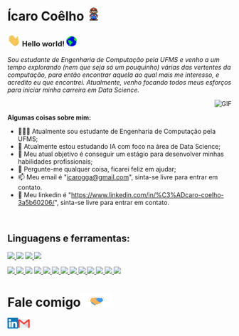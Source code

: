 # Ícaro Coêlho&nbsp;<img src="https://github.com/SatYu26/SatYu26/blob/master/Assets/Mario_Hello_Big.gif" width="30px">

### <img src="https://github.com/SatYu26/SatYu26/blob/master/Assets/Hi.gif" width="29px"> Hello world!&nbsp;<img src="https://github.com/SatYu26/SatYu26/blob/master/Assets/Earth.gif" width="24px">

<p>
  <em>
    Sou estudante de Engenharia de Computação pela UFMS e venho a um tempo explorando (nem que seja só um pouquinho) várias das vertentes da computação, para então encontrar aquela ao qual mais me interesso, e acredito eu que encontrei. Atualmente, venho focando todos meus esforços para iniciar minha carreira em Data Science.
  </em>  
</p>

<img align="right" alt="GIF" src="https://i.pinimg.com/originals/e4/26/70/e426702edf874b181aced1e2fa5c6cde.gif" />

<br>

**Algumas coisas sobre mim:**

- 👨🏽‍💻 Atualmente sou estudante de Engenharia de Computação pela UFMS;
- 🌱 Atualmente estou estudando IA com foco na área de Data Science;  
- 🤔 Meu atual objetivo é conseguir um estágio para desenvolver minhas habilidades profissionais;
- 💬 Pergunte-me qualquer coisa, ficarei feliz em ajudar;
- 📫 Meu email é "icarogga@gmail.com", sinta-se livre para entrar em contato.
- 📝 Meu linkedin é "https://www.linkedin.com/in/%C3%ADcaro-coelho-3a5b60206/", sinta-se livre para entrar em contato.

<br>

## Linguagens e ferramentas:

<p align="left">
  <a href="https://www.python.org" target="_blank"> <img src="https://img.shields.io/badge/python-%2314354C.svg?style=for-the-badge&logo=python&logoColor=white"/> </a>
  <a href="https://www.tensorflow.org/?hl=pt-br" target="_blank"> 
    <img src="https://img.shields.io/badge/TensorFlow-FF6F00?style=for-the-badge&logo=TensorFlow&logoColor=white"/></a>
  <a href="https://scikit-learn.org/" target="_blank"> <img src="https://img.shields.io/badge/scikit_learn-F7931E?style=for-the-badge&logo=scikit-learn&logoColor=white"/> </a>
  <a href="https://pytorch.org" target="_blank"> <img src="https://img.shields.io/badge/PyTorch-%23EE4C2C.svg?style=for-the-badge&logo=PyTorch&logoColor=white"/></a>
  
  <a href="https://aws.amazon.com/pt/" target="_blank"> <img src="https://img.shields.io/badge/Amazon_AWS-232F3E?style=for-the-badge&logo=amazon-aws&logoColor=white"/> </a> 
  <a href="https://www.java.com" target="_blank"> <img src="https://img.shields.io/badge/Java-ED8B00?style=for-the-badge&logo=java&logoColor=white"/> </a>
  <a href="https://spring.io" target="_blank"> <img src="https://img.shields.io/badge/spring-%236DB33F.svg?style=for-the-badge&logo=spring&logoColor=white"/></a>
  <a href="https://flutter.dev" target="_blank"><img src="https://img.shields.io/badge/Flutter-02569B?style=for-the-badge&logo=flutter&logoColor=white"/> </a>
  <a href="https://www.w3.org/html/" target="_blank"><img src="https://img.shields.io/badge/HTML5-E34F26?style=for-the-badge&logo=html5&logoColor=white"/> </a> 
  <a href="https://www.w3schools.com/css/" target="_blank"> <img src="https://img.shields.io/badge/CSS3-1572B6?style=for-the-badge&logo=css3&logoColor=white"/> </a> 
  <a href="https://developer.mozilla.org/en-US/docs/Web/JavaScript" target="_blank"> 
    <img src="https://img.shields.io/badge/JavaScript-F7DF1E?style=for-the-badge&logo=javascript&logoColor=black"/> </a>
  <a href="https://reactjs.org/" target="_blank"> <img src="https://img.shields.io/badge/React-20232A?style=for-the-badge&logo=react&logoColor=61DAFB"/> </a>
  <a href="https://dart.dev" target="_blank"> <img src="https://img.shields.io/badge/Dart-0175C2?style=for-the-badge&logo=dart&logoColor=white"/> </a>
  <a href="https://getbootstrap.com" target="_blank"> <img src="https://img.shields.io/badge/Bootstrap-563D7C?style=for-the-badge&logo=bootstrap&logoColor=white"/> </a> 
  <a href="https://www.cprogramming.com/" target="_blank"> <img src="https://img.shields.io/badge/C-00599C?style=for-the-badge&logo=c&logoColor=white"/> </a> 
  <a href="https://www.w3schools.com/cpp/" target="_blank"> <img src="https://img.shields.io/badge/C%2B%2B-00599C?style=for-the-badge&logo=c%2B%2B&logoColor=white"/> </a>
  <a href="https://www.arduino.cc" target="_blank"> <img src="https://img.shields.io/badge/-Arduino-00979D?style=for-the-badge&logo=Arduino&logoColor=white"/> </a>
</p>

# Fale comigo<img src="https://github.com/SatYu26/SatYu26/blob/master/Assets/Handshake.gif" height="32px">

  <a href="https://www.linkedin.com/in/%C3%ADcaro-coelho-3a5b60206/">
    <img align="left" alt="Ícaro Coêlho | Linkedin" width="24px" src="https://github.com/SatYu26/SatYu26/blob/master/Assets/Linkedin.svg" />
  </a> &nbsp;&nbsp;
  <a href="mailto:icarogga@gmail.com">
    <img align="left" alt="Ícaro Coêlho | Gmail" width="26px" src="https://github.com/SatYu26/SatYu26/blob/master/Assets/Gmail.svg" />
  </a>


<br><br>
